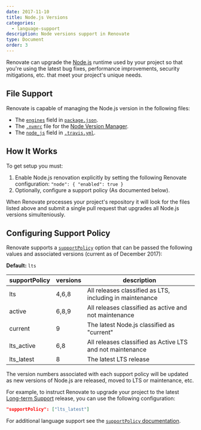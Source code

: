 ```yaml
---
date: 2017-11-10
title: Node.js Versions
categories:
  - language-support
description: Node versions support in Renovate
type: Document
order: 3
---
```


Renovate can upgrade the [Node.js](https://nodejs.org/en/) runtime used by your project so that you're using the latest bug fixes, performance improvements, security mitigations, etc. that meet your project's unique needs.

## File Support

Renovate is capable of managing the Node.js version in the following files:

* The [`engines`](https://docs.npmjs.com/files/package.json#engines) field in [`package.json`](https://docs.npmjs.com/files/package.json).
* The [`.nvmrc`](https://github.com/creationix/nvm#nvmrc) file for the [Node Version Manager](https://github.com/creationix/nvm).
* The [`node_js`](https://docs.travis-ci.com/user/languages/javascript-with-nodejs/#Specifying-Node.js-versions) field in [`.travis.yml`](https://docs.travis-ci.com/user/customizing-the-build/).

## How It Works

To get setup you must:
1. Enable Node.js renovation explicitly by setting the following Renovate configuration: `"node": { "enabled": true }`
2. Optionally, configure a support policy (As documented below).

When Renovate processes your project's repository it will look for the files listed above and submit a single pull request that upgrades all Node.js versions simulteniously.

## Configuring Support Policy

Renovate supports a [`supportPolicy`](https://renovateapp.com/docs/configuration-reference/configuration-options#supportpolicy) option that can be passed the following values and associated versions (current as of December 2017):

**Default:** `lts`

| supportPolicy | versions | description                                               |
| ------------- | -------- | --------------------------------------------------------- |
| lts           | 4,6,8    | All releases classified as LTS, including in maintenance  |
| active        | 6,8,9    | All releases classified as active and not maintenance     |
| current       | 9        | The latest Node.js classified as "current"                |
| lts_active    | 6,8      | All releases classified as Active LTS and not maintenance |
| lts_latest    | 8        | The latest LTS release                                    |

The version numbers associated with each support policy will be updated as new versions of Node.js are released, moved to LTS or maintenance, etc.

For example, to instruct Renovate to upgrade your project to the latest [Long-term Support](https://github.com/nodejs/Release#release-plan) release, you can use the following configuration:

```json
"supportPolicy": ["lts_latest"]
```

For additional language support see the [`supportPolicy` documentation](https://renovateapp.com/docs/configuration-reference/configuration-options#supportpolicy).
